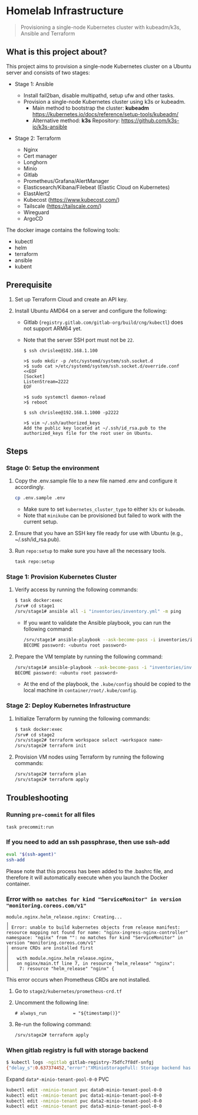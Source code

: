 # Homelab Infrastructure

> Provisioning a single-node Kubernetes cluster with kubeadm/k3s, Ansible and Terraform

## What is this project about?

This project aims to provision a single-node Kubernetes cluster on a Ubuntu server and consists of two stages:

- Stage 1: Ansible
  - Install fail2ban, disable multipathd, setup ufw and other tasks.
  - Provision a single-node Kubernetes cluster using k3s or kubeadm.
    - Main method to bootstrap the cluster: **kubeadm** <https://kubernetes.io/docs/reference/setup-tools/kubeadm/>
    - Alternative method: **k3s** Repository: <https://github.com/k3s-io/k3s-ansible>

- Stage 2: Terraform
  - Nginx
  - Cert manager
  - Longhorn
  - Minio
  - Gitlab
  - Prometheus/Grafana/AlertManager
  - Elasticsearch/Kibana/Filebeat (Elastic Cloud on Kubernetes)
  - ElastAlert2
  - Kubecost (<https://www.kubecost.com/>)
  - Tailscale (<https://tailscale.com/>)
  - Wireguard
  - ArgoCD

The docker image contains the following tools:

- kubectl
- helm
- terraform
- ansible
- kubent

## Prerequisite

1. Set up Terraform Cloud and create an API key.

2. Install Ubuntu AMD64 on a server and configure the following:
   - Gitlab (`registry.gitlab.com/gitlab-org/build/cng/kubectl`) does not support ARM64 yet.
   - Note that the server SSH port must not be `22`.

     ```shell
     $ ssh chrislee@192.168.1.100

     >$ sudo mkdir -p /etc/systemd/system/ssh.socket.d
     >$ sudo cat >/etc/systemd/system/ssh.socket.d/override.conf <<EOF
     [Socket]
     ListenStream=2222
     EOF

     >$ sudo systemctl daemon-reload
     >$ reboot

     $ ssh chrislee@192.168.1.1000 -p2222

     >$ vim ~/.ssh/authorized_keys
     Add the public key located at ~/.ssh/id_rsa.pub to the authorized_keys file for the root user on Ubuntu.
     ```

## Steps

### Stage 0: Setup the environment

1. Copy the .env.sample file to a new file named .env and configure it accordingly.

   ```bash
   cp .env.sample .env
   ```

   - Make sure to set `kubernetes_cluster_type` to either `k3s` or `kubeadm`.
   - Note that `minikube` can be provisioned but failed to work with the current setup.

2. Ensure that you have an SSH key file ready for use with Ubuntu (e.g., ~/.ssh/id_rsa.pub).

3. Run `repo:setup` to make sure you have all the necessary tools.

      ```bash
      task repo:setup
      ```

### Stage 1: Provision Kubernetes Cluster

1. Verify access by running the following commands:

    ```bash
    $ task docker:exec
    /srv# cd stage1
    /srv/stage1# ansible all -i "inventories/inventory.yml" -m ping
    ```

    - If you want to validate the Ansible playbook, you can run the following command:

      ```bash
      /srv/stage1# ansible-playbook --ask-become-pass -i inventories/inventory.yml site.yml --check
      BECOME password: <ubuntu root password>
      ```

2. Prepare the VM template by running the following command:

    ```bash
    /srv/stage1# ansible-playbook --ask-become-pass -i "inventories/inventory.yml" site.yml
    BECOME password: <ubuntu root password>
    ```

    - At the end of the playbook, the `.kube/config` should be copied to the local machine in `container/root/.kube/config`.

### Stage 2: Deploy Kubernetes Infrastructure

1. Initialize Terraform by running the following commands:

    ```bash
    $ task docker:exec
    /srv# cd stage2
    /srv/stage2# terraform workspace select <workspace name>
    /srv/stage2# terraform init
    ```

2. Provision VM nodes using Terraform by running the following commands:

    ```bash
    /srv/stage2# terraform plan
    /srv/stage2# terraform apply
    ```

## Troubleshooting

### Running `pre-commit` for all files

```bash
task precommit:run
```

### If you need to add an ssh passphrase, then use ssh-add

```bash
eval "$(ssh-agent)"
ssh-add
```

Please note that this process has been added to the .bashrc file, and therefore it will automatically execute when you launch the Docker container.

### Error with `no matches for kind "ServiceMonitor" in version "monitoring.coreos.com/v1"`

```text
module.nginx.helm_release.nginx: Creating...
╷
│ Error: unable to build kubernetes objects from release manifest: resource mapping not found for name: "nginx-ingress-nginx-controller" namespace: "nginx" from "": no matches for kind "ServiceMonitor" in version "monitoring.coreos.com/v1"
│ ensure CRDs are installed first
│
│   with module.nginx.helm_release.nginx,
│   on nginx/main.tf line 7, in resource "helm_release" "nginx":
│    7: resource "helm_release" "nginx" {
```

This error occurs when Prometheus CRDs are not installed.

1. Go to `stage2/kubernetes/prometheus-crd.tf`
2. Uncomment the following line:

   ```text
   # always_run          = "${timestamp()}"
   ```

3. Re-run the following command:

   ```bash
   /srv/stage2# terraform apply
   ```

### When gitlab registry is full with storage backend

```bash
$ kubectl logs -ngitlab gitlab-registry-75dfc7f8df-snfgj
{"delay_s":0.637374452,"error":"XMinioStorageFull: Storage backend has reached its minimum free drive threshold. Please delete a few objects to proceed.\n\tstatus code: 507, request id: 17FB95EA70099F9E, host id: dd9025bab4ad464b049177c95eb6ebf374d3b3fd1af9251148b658df7ac2e3e8","level":"info","msg":"S3: retrying after error","time":"2024-10-05T14:48:36.162Z"}
```

Expand `data*-minio-tenant-pool-0-0` PVC

```bash
kubectl edit -nminio-tenant pvc data0-minio-tenant-pool-0-0
kubectl edit -nminio-tenant pvc data1-minio-tenant-pool-0-0
kubectl edit -nminio-tenant pvc data2-minio-tenant-pool-0-0
kubectl edit -nminio-tenant pvc data3-minio-tenant-pool-0-0
```
